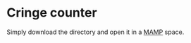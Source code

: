 # Cringe counter

Simply download the directory and open it in a [MAMP](https://www.mamp.info/en/downloads/) space.
